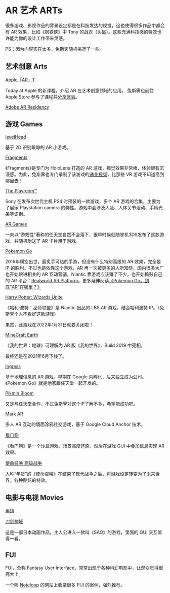 # AR 艺术 ARTs

很多游戏、影视作品的背景设定都是在科技发达的视觉，这也使得很多作品中都会有 AR 效果，比如《钢铁侠》中 Tony 的战衣（头盔）。这些充满科技感的特效也许能为你的设计工作带来灵感。

PS：因为内容实在太多，兔斯霁随机挑选了一些。

## 艺术创意 Arts
[Apple「AR」T](https://www.apple.com/cn/today/feature/augmentedrealities/)

Today at Apple 的新课程，介绍 AR 在艺术创意领域的应用。 兔斯霁也前往 Apple Store 参与了课程并[分享体验](https://zhuanlan.zhihu.com/p/80493387)。

[Adobe AR Residency](https://www.adobe.com/about-adobe/ar-residency.html)


## 游戏 Games

[levelHead](https://julianoliver.com/levelhead/)

基于 2D 识别跟踪的 AR 小游戏。

[Fragments](https://www.microsoft.com/microsoft-hololens/en-us/apps/Fragments)

《Fragments》是专门为 HoloLens 打造的 AR 游戏，视觉效果非常棒，体验很有沉浸感。为此，兔斯霁也专门录制了该游戏的[通关视频](http://www.bilibili.com/video/av9456383/)，比那些 VR 游戏不知道高到哪里去！

[The Playroom™](https://www.playstation.com/en-us/games/the-playroom-ps4/)

Sony 在发布次世代主机 PS4 时预装的一款游戏，多个 AR 游戏的合集，主要为了展示 Playstation camera 的特性。游戏中会涉及人脸、人体关节活动、手柄光条等识别。

[AR Games](http://www.nintendo.com/3ds/ar-cards)

一向以“游戏性”著称的任天堂自然不会落下，很早时候就随掌机3DS发布了这款游戏，并随机附送了 AR 卡片用于游戏。

[Pokemon Go](http://www.pokemongo.com/)

2016年横空出世，最炙手可热的手游，但没有什么特别高级的 AR 效果，完全是 IP 的胜利。不过也是依靠这个游戏，AR 再一次被更多的人所知晓，国内很多大厂也开始跟进相关的 AR 互动营销。Niantic 靠游戏应该赚了不少，也开始捣鼓自己的 AR 平台：[Realworld AR Platform](https://www.nianticlabs.com/blog/nianticrealworldplatform/)。更多延伸阅读[《Pokemon Go，到底“AR”在哪里？》](https://zhuanlan.zhihu.com/p/21561104)

[Harry Potter: Wizards Unite](https://www.harrypotterwizardsunite.com)

《哈利·波特：巫师联盟》是 Niantic 出品的 LBS AR 游戏，结合哈利波特 IP。（兔斯霁个人不看好这款游戏）

果然，此游戏在2022年1月31日就要关闭啦！

[MineCraft Earth](https://www.youtube.com/watch?v=UiX0dVXiGa8)

《我的世界：地球》可理解为 AR 版《我的世界》，Build 2019 中亮相。

最终还是在2021年6月下线了。

[Ingress](https://www.ingress.com/)

基于地理信息的 AR 游戏，早期在 Google 内孵化，后来独立成为公司。《Pokemon Go》就是他家跟任天堂一起开发的。

[Pikmin Bloom](https://funglr.games/zh/news/how-to-play-pikmin-bloom/)

又是与任天堂合作，不过兔斯霁对这个IP了解不多，希望能成功吧。

[Mark AR](https://36kr.com/p/5247102)

多人 AR 互动的墙面涂鸦社交游戏，基于 Google Cloud Anchor 技术。

[看门狗](http://watchdogs.ubisoft.com/watchdogs/en-us/home/)

《看门狗》是一个沙盒游戏，场景高度还原，然后在游戏 GUI 中叠加信息实现 AR 效果。

[使命召唤 高级战争](https://www.callofduty.com/advancedwarfare)

人称“年货”的《使命召唤》在结束了现代战争之后，将游戏设定转变为了未来世界，各种酷炫的特效。


## 电影与电视 Movies

[黑镜](https://movie.douban.com/subject/7054120/)

[刀剑神域](https://movie.douban.com/subject/6869376/)

这是一部日本动画作品，主人公进入一款叫《SAO》的游戏，里面的 GUI 交互值得一看。


## FUI

FUI，全称 Fantasy User Interface，常常出现于各种科幻电影中，让观众觉得很高大上。

一个叫 [Noteloop](https://www.noteloop.com/kit/fui/) 的网站上收录很多 FUI 的案例，强烈推荐。


 
